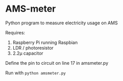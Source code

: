 # AMS-meter
Python program to measure electricity usage on AMS

Requires: 
1. Raspberry Pi running Raspbian
2. LDR / photoresistor
3. 2.2µ capacitor

Define the pin to circuit on line 17 in amsmeter.py

Run with `python amsmeter.py`
